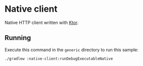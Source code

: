 # Native client

Native HTTP client written with [Ktor](https://ktor.io).

## Running

Execute this command in the `generic` directory to run this sample:

```bash
./gradlew :native-client:runDebugExecutableNative
```
